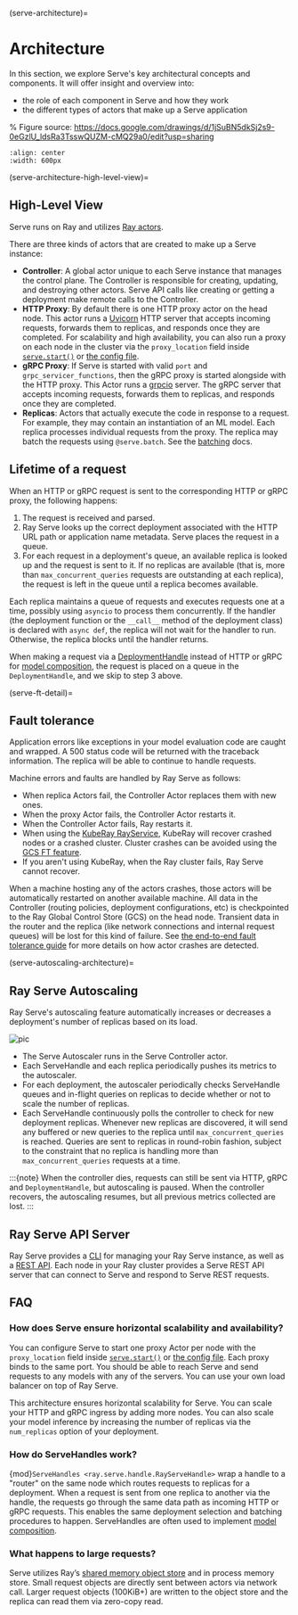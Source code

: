(serve-architecture)=

# Architecture

In this section, we explore Serve's key architectural concepts and components. It will offer insight and overview into:
- the role of each component in Serve and how they work
- the different types of actors that make up a Serve application

% Figure source: https://docs.google.com/drawings/d/1jSuBN5dkSj2s9-0eGzlU_ldsRa3TsswQUZM-cMQ29a0/edit?usp=sharing

```{image} architecture-2.0.svg
:align: center
:width: 600px
```

(serve-architecture-high-level-view)=
## High-Level View

Serve runs on Ray and utilizes [Ray actors](actor-guide).

There are three kinds of actors that are created to make up a Serve instance:

- **Controller**: A global actor unique to each Serve instance that manages
  the control plane. The Controller is responsible for creating, updating, and
  destroying other actors. Serve API calls like creating or getting a deployment
  make remote calls to the Controller.
- **HTTP Proxy**: By default there is one HTTP proxy actor on the head node. This actor runs a [Uvicorn](https://www.uvicorn.org/) HTTP
  server that accepts incoming requests, forwards them to replicas, and
  responds once they are completed.  For scalability and high availability,
  you can also run a proxy on each node in the cluster via the `proxy_location` field inside [`serve.start()`](core-apis) or [the config file](serve-in-production-config-file).
- **gRPC Proxy**: If Serve is started with valid `port` and `grpc_servicer_functions`,
  then the gRPC proxy is started alongside with the HTTP proxy. This Actor runs a
  [grpcio](https://grpc.github.io/grpc/python/) server. The gRPC server that accepts
  incoming requests, forwards them to replicas, and responds once they are completed.
- **Replicas**: Actors that actually execute the code in response to a
  request. For example, they may contain an instantiation of an ML model. Each
  replica processes individual requests from the proxy. The replica may batch the requests
  using `@serve.batch`. See the [batching](serve-performance-batching-requests) docs.

## Lifetime of a request

When an HTTP or gRPC request is sent to the corresponding HTTP or gRPC proxy, the following happens:

1. The request is received and parsed.
2. Ray Serve looks up the correct deployment associated with the HTTP URL path or
  application name metadata. Serve places the request in a queue.
3. For each request in a deployment's queue, an available replica is looked up
  and the request is sent to it. If no replicas are available (that is, more
  than `max_concurrent_queries` requests are outstanding at each replica), the request
  is left in the queue until a replica becomes available.

Each replica maintains a queue of requests and executes requests one at a time, possibly
using `asyncio` to process them concurrently. If the handler (the deployment function or the `__call__` method of the deployment class) is declared with `async def`, the replica will not wait for the
handler to run.  Otherwise, the replica blocks until the handler returns.

When making a request via a [DeploymentHandle](serve-key-concepts-deployment-handle) instead of HTTP or gRPC for [model composition](serve-model-composition), the request is placed on a queue in the `DeploymentHandle`, and we skip to step 3 above.

(serve-ft-detail)=

## Fault tolerance

Application errors like exceptions in your model evaluation code are caught and
wrapped. A 500 status code will be returned with the traceback information. The
replica will be able to continue to handle requests.

Machine errors and faults are handled by Ray Serve as follows:

- When replica Actors fail, the Controller Actor replaces them with new ones.
- When the proxy Actor fails, the Controller Actor restarts it.
- When the Controller Actor fails, Ray restarts it.
- When using the [KubeRay RayService](https://ray-project.github.io/kuberay/guidance/rayservice/), KubeRay will recover crashed nodes or a crashed cluster.  Cluster crashes can be avoided using the [GCS FT feature](https://ray-project.github.io/kuberay/guidance/gcs-ft/).
- If you aren't using KubeRay, when the Ray cluster fails, Ray Serve cannot recover.

When a machine hosting any of the actors crashes, those actors will be automatically restarted on another
available machine. All data in the Controller (routing policies, deployment
configurations, etc) is checkpointed to the Ray Global Control Store (GCS) on the head node. Transient data in the
router and the replica (like network connections and internal request queues) will be lost for this kind of failure.
See [the end-to-end fault tolerance guide](serve-e2e-ft) for more details on how actor crashes are detected.

(serve-autoscaling-architecture)=

## Ray Serve Autoscaling

Ray Serve's autoscaling feature automatically increases or decreases a deployment's number of replicas based on its load.

![pic](https://raw.githubusercontent.com/ray-project/images/master/docs/serve/autoscaling.svg)

- The Serve Autoscaler runs in the Serve Controller actor.
- Each ServeHandle and each replica periodically pushes its metrics to the autoscaler.
- For each deployment, the autoscaler periodically checks ServeHandle queues and in-flight queries on replicas to decide whether or not to scale the number of replicas.
- Each ServeHandle continuously polls the controller to check for new deployment replicas. Whenever new replicas are discovered, it will send any buffered or new queries to the replica until `max_concurrent_queries` is reached.  Queries are sent to replicas in round-robin fashion, subject to the constraint that no replica is handling more than `max_concurrent_queries` requests at a time.

:::{note}
When the controller dies, requests can still be sent via HTTP, gRPC and `DeploymentHandle`, but autoscaling is paused. When the controller recovers, the autoscaling resumes, but all previous metrics collected are lost.
:::

## Ray Serve API Server

Ray Serve provides a [CLI](serve-cli) for managing your Ray Serve instance, as well as a [REST API](serve-rest-api).
Each node in your Ray cluster provides a Serve REST API server that can connect to Serve and respond to Serve REST requests.

## FAQ

### How does Serve ensure horizontal scalability and availability?

You can configure Serve to start one proxy Actor per node with the `proxy_location` field inside [`serve.start()`](core-apis) or [the config file](serve-in-production-config-file). Each proxy binds to the same port. You
should be able to reach Serve and send requests to any models with any of the
servers.  You can use your own load balancer on top of Ray Serve.

This architecture ensures horizontal scalability for Serve. You can scale your HTTP and gRPC ingress by adding more nodes. You can also scale your model inference by increasing the number
of replicas via the `num_replicas` option of your deployment.

### How do ServeHandles work?

{mod}`ServeHandles <ray.serve.handle.RayServeHandle>` wrap a handle to a "router" on the
same node which routes requests to replicas for a deployment. When a
request is sent from one replica to another via the handle, the
requests go through the same data path as incoming HTTP or gRPC requests. This enables
the same deployment selection and batching procedures to happen. ServeHandles are
often used to implement [model composition](serve-model-composition).

### What happens to large requests?

Serve utilizes Ray’s [shared memory object store](plasma-store) and in process memory
store. Small request objects are directly sent between actors via network
call. Larger request objects (100KiB+) are written to the object store and the replica can read them via zero-copy read.
